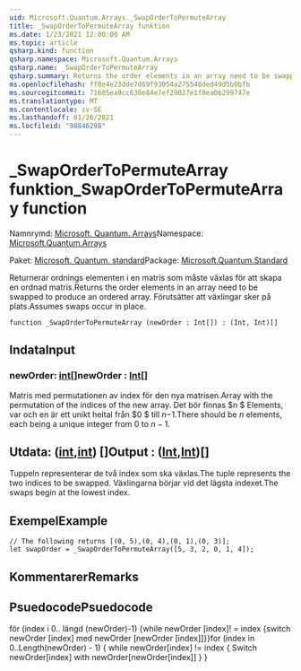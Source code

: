 ```yaml
---
uid: Microsoft.Quantum.Arrays._SwapOrderToPermuteArray
title: _SwapOrderToPermuteArray funktion
ms.date: 1/23/2021 12:00:00 AM
ms.topic: article
qsharp.kind: function
qsharp.namespace: Microsoft.Quantum.Arrays
qsharp.name: _SwapOrderToPermuteArray
qsharp.summary: Returns the order elements in an array need to be swapped to produce an ordered array. Assumes swaps occur in place.
ms.openlocfilehash: ff8e4e23dde7d69f93054a275548ded49d5b0bfb
ms.sourcegitcommit: 71605ea9cc630e84e7ef29027e1f0ea06299747e
ms.translationtype: MT
ms.contentlocale: sv-SE
ms.lasthandoff: 01/26/2021
ms.locfileid: "98846298"
---
```

# <a name="_swapordertopermutearray-function"></a><span data-ttu-id="c8c84-102">_SwapOrderToPermuteArray funktion</span><span class="sxs-lookup"><span data-stu-id="c8c84-102">_SwapOrderToPermuteArray function</span></span>

<span data-ttu-id="c8c84-103">Namnrymd: [Microsoft. Quantum. Arrays](xref:Microsoft.Quantum.Arrays)</span><span class="sxs-lookup"><span data-stu-id="c8c84-103">Namespace: [Microsoft.Quantum.Arrays](xref:Microsoft.Quantum.Arrays)</span></span>

<span data-ttu-id="c8c84-104">Paket: [Microsoft. Quantum. standard](https://nuget.org/packages/Microsoft.Quantum.Standard)</span><span class="sxs-lookup"><span data-stu-id="c8c84-104">Package: [Microsoft.Quantum.Standard](https://nuget.org/packages/Microsoft.Quantum.Standard)</span></span>


<span data-ttu-id="c8c84-105">Returnerar ordnings elementen i en matris som måste växlas för att skapa en ordnad matris.</span><span class="sxs-lookup"><span data-stu-id="c8c84-105">Returns the order elements in an array need to be swapped to produce an ordered array.</span></span>
<span data-ttu-id="c8c84-106">Förutsätter att växlingar sker på plats.</span><span class="sxs-lookup"><span data-stu-id="c8c84-106">Assumes swaps occur in place.</span></span>

```qsharp
function _SwapOrderToPermuteArray (newOrder : Int[]) : (Int, Int)[]
```


## <a name="input"></a><span data-ttu-id="c8c84-107">Indata</span><span class="sxs-lookup"><span data-stu-id="c8c84-107">Input</span></span>

### <a name="neworder--int"></a><span data-ttu-id="c8c84-108">newOrder: [int](xref:microsoft.quantum.lang-ref.int)[]</span><span class="sxs-lookup"><span data-stu-id="c8c84-108">newOrder : [Int](xref:microsoft.quantum.lang-ref.int)[]</span></span>

<span data-ttu-id="c8c84-109">Matris med permutationen av index för den nya matrisen.</span><span class="sxs-lookup"><span data-stu-id="c8c84-109">Array with the permutation of the indices of the new array.</span></span> <span data-ttu-id="c8c84-110">Det bör finnas $n $ Elements, var och en är ett unikt heltal från $0 $ till $n-$1.</span><span class="sxs-lookup"><span data-stu-id="c8c84-110">There should be $n$ elements, each being a unique integer from $0$ to $n-1$.</span></span>



## <a name="output--intint"></a><span data-ttu-id="c8c84-111">Utdata: ([int](xref:microsoft.quantum.lang-ref.int),[int](xref:microsoft.quantum.lang-ref.int)) []</span><span class="sxs-lookup"><span data-stu-id="c8c84-111">Output : ([Int](xref:microsoft.quantum.lang-ref.int),[Int](xref:microsoft.quantum.lang-ref.int))[]</span></span>

<span data-ttu-id="c8c84-112">Tuppeln representerar de två index som ska växlas.</span><span class="sxs-lookup"><span data-stu-id="c8c84-112">The tuple represents the two indices to be swapped.</span></span> <span data-ttu-id="c8c84-113">Växlingarna börjar vid det lägsta indexet.</span><span class="sxs-lookup"><span data-stu-id="c8c84-113">The swaps begin at the lowest index.</span></span>

## <a name="example"></a><span data-ttu-id="c8c84-114">Exempel</span><span class="sxs-lookup"><span data-stu-id="c8c84-114">Example</span></span>

```qsharp
// The following returns [(0, 5),(0, 4),(0, 1),(0, 3)];
let swapOrder = _SwapOrderToPermuteArray([5, 3, 2, 0, 1, 4]);
```

## <a name="remarks"></a><span data-ttu-id="c8c84-115">Kommentarer</span><span class="sxs-lookup"><span data-stu-id="c8c84-115">Remarks</span></span>

## <a name="psuedocode"></a><span data-ttu-id="c8c84-116">Psuedocode</span><span class="sxs-lookup"><span data-stu-id="c8c84-116">Psuedocode</span></span>

<span data-ttu-id="c8c84-117">för (index i 0.. längd (newOrder)-1) {while newOrder [index]! = index {switch newOrder [index] med newOrder [newOrder [index]]}}</span><span class="sxs-lookup"><span data-stu-id="c8c84-117">for (index in 0..Length(newOrder) - 1) { while newOrder[index] != index { Switch newOrder[index] with newOrder[newOrder[index]] } }</span></span>